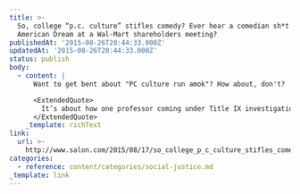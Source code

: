 ```yaml
---
title: >-
  So, college “p.c. culture” stifles comedy? Ever hear a comedian sh*t on the
  American Dream at a Wal-Mart shareholders meeting?
publishedAt: '2015-08-26T20:44:33.000Z'
updatedAt: '2015-08-26T20:44:33.000Z'
status: publish
body:
  - content: |
      Want to get bent about "PC culture run amok"? How about, don't?

      <ExtendedQuote>
        It’s about how one professor coming under Title IX investigation for an article containing a veiled attack on a student is part of the “political correctness gone mad” narrative but another professor straight-up losing his job for negative tweets about Israel is not. It’s about how conservatives get to revise the AP U.S. history exam and kill a Smithsonian exhibit about the Hiroshima bombing because they both contain facts that make them uncomfortable, but this isn’t labeled as “political correctness.” It’s about how Mel Gibson kills his Hollywood career with a rambling anti-Semitic rant and Rose McGowan gets blacklisted for a single snarky tweet about sexist casting notices–but only the former is “censorious p.c. culture,” the latter is just Hollywood businessmen protecting the feelings of the people who sign their checks.
      </ExtendedQuote>
    _template: richText
link:
  url: >-
    http://www.salon.com/2015/08/17/so_college_p_c_culture_stifles_comedy_ever_hear_a_comedian_sht_on_the_american_dream_at_a_wal_mart_shareholders_meeting/
categories:
  - reference: content/categories/social-justice.md
_template: link
---
```




